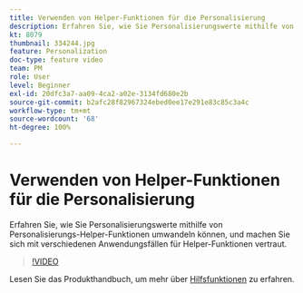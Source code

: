 ```yaml
---
title: Verwenden von Helper-Funktionen für die Personalisierung
description: Erfahren Sie, wie Sie Personalisierungswerte mithilfe von Personalisierungs-Helper-Funktionen umwandeln können, und machen Sie sich mit verschiedenen Anwendungsfällen für Helper-Funktionen vertraut.
kt: 8079
thumbnail: 334244.jpg
feature: Personalization
doc-type: feature video
team: PM
role: User
level: Beginner
exl-id: 20dfc3a7-aa09-4ca2-a02e-3134fd680e2b
source-git-commit: b2afc28f82967324ebed0ee17e291e83c85c3a4c
workflow-type: tm+mt
source-wordcount: '68'
ht-degree: 100%

---
```


# Verwenden von Helper-Funktionen für die Personalisierung

Erfahren Sie, wie Sie Personalisierungswerte mithilfe von Personalisierungs-Helper-Funktionen umwandeln können, und machen Sie sich mit verschiedenen Anwendungsfällen für Helper-Funktionen vertraut.

>[!VIDEO](https://video.tv.adobe.com/v/334244?quality=12&learn=on)

Lesen Sie das Produkthandbuch, um mehr über [Hilfsfunktionen](https://experienceleague.adobe.com/docs/journey-optimizer/using/personalized-dynamic-content/personalization/build-expressions/functions/functions.html?lang=de) zu erfahren.
